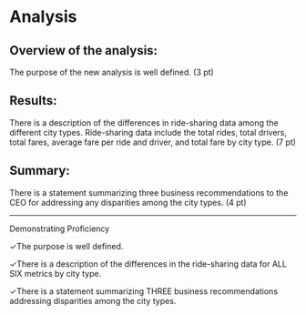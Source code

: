 # Analysis

## Overview of the analysis:

The purpose of the new analysis is well defined. (3 pt)

## Results:

There is a description of the differences in ride-sharing data among the different city types. Ride-sharing data include the total rides, total drivers, total fares, average fare per ride and driver, and total fare by city type. (7 pt)

## Summary:

There is a statement summarizing three business recommendations to the CEO for addressing any disparities among the city types. (4 pt)


-----------------
Demonstrating Proficiency

✓The purpose is well defined. 

✓There is a description of the differences in the ride-sharing data for ALL SIX metrics by city type. 

✓There is a statement summarizing THREE business recommendations addressing disparities among the city types.
